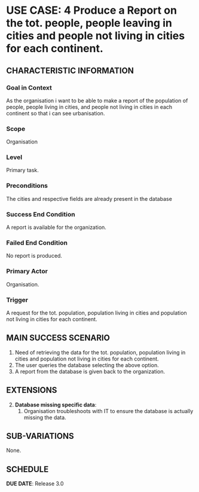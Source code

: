 # USE CASE: 4 Produce a Report on the tot. people, people leaving in cities and people not living in cities for each continent.

## CHARACTERISTIC INFORMATION

### Goal in Context

As the organisation i want to be able to make a report of the population of people, people living in cities, and people not living in cities in each continent so that i can see urbanisation.

### Scope

Organisation

### Level

Primary task.

### Preconditions

The cities and respective fields are already present in the database

### Success End Condition

A report is available for the organization.

### Failed End Condition

No report is produced.

### Primary Actor

Organisation.

### Trigger

A request for the tot. population, population living in cities and population not living in cities for each continent. 

## MAIN SUCCESS SCENARIO

1. Need of retrieving the data for the tot. population, population living in cities and population not living in cities for each continent.
2. The user queries the database selecting the above option.
3. A report from the database is given back to the organization.

## EXTENSIONS

2. **Database missing specific data**:
    1. Organisation troubleshoots with IT to ensure the database is actually missing the data. 
    
## SUB-VARIATIONS

None.

## SCHEDULE

**DUE DATE**: Release 3.0